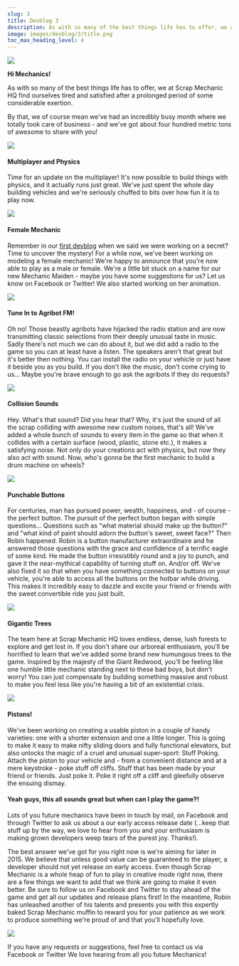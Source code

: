 ```yaml
---
slug: 3
title: Devblog 3
description: As with so many of the best things life has to offer, we at Scrap Mechanic HQ find ourselves tired and satisfied after a prolonged period of some considerable exertion.
image: images/devblog/3/title.png
toc_max_heading_level: 4
---
```


<head>
    <meta name="twitter:card" content="summary_large_image" />
</head>

![](/images/devblog/3/title.png)

**Hi Mechanics!**

As with so many of the best things life has to offer, we at Scrap
Mechanic HQ find ourselves tired and satisfied after a prolonged
period of some considerable exertion. 
<!--truncate-->
By that, we of course mean we've
had an incredibly busy month where we totally took care of business -
and we've got about four hundred metric tons of awesome to share with
you!

![](/images/devblog/3/scrapmechanic04032015_162738601.png)

#### Multiplayer and Physics

Time for an update on the multiplayer! It's now possible to build
things with physics, and it actually runs just great. We've just spent
the whole day building vehicles and we're seriously chuffed to bits
over how fun it is to play now.

![](/images/devblog/3/female-mechanic.png)

#### Female Mechanic

Remember in our [first devblog](/devblog/1#secret) when we said we were working on a
secret? Time to uncover the mystery! For a while now, we've been
working on modeling a female mechanic! We're happy to announce that
you're now able to play as a male or female. We're a little bit stuck
on a name for our new Mechanic Maiden - maybe you have some
suggestions for us? Let us know on Facebook or Twitter! We also
started working on her animation.

![](/images/devblog/3/radio.png)

#### Tune In to Agribot FM!

Oh no! Those beastly agribots have hijacked the radio station and are
now transmitting classic selections from their deeply unusual taste in
music. Sadly there's not much we can do about it, but we did add a
radio to the game so you can at least have a listen. The speakers
aren't that great but it's better then nothing. You can install the
radio on your vehicle or just have it beside you as you build. If you
don't like the music, don't come crying to us... Maybe you're brave
enough to go ask the agribots if they do requests?

![](/images/devblog/3/collision.png)

#### Collision Sounds

Hey. What's that sound? Did you hear that? Why, it's just the sound of
all the scrap colliding with awesome new custom noises, that's all!
We've added a whole bunch of sounds to every item in the game so that
when it collides with a certain surface (wood, plastic, stone etc.),
it makes a satisfying noise. Not only do your creations act with
physics, but now they also act with sound. Now, who's gonna be the
first mechanic to build a drum machine on wheels?

![](/images/devblog/3/buttons-final.png)

#### Punchable Buttons

For centuries, man has pursued power, wealth, happiness, and - of
course - the perfect button. The pursuit of the perfect button began
with simple questions... Questions such as "what material should make up
the button?" and "what kind of paint should adorn the button's sweet,
sweet face?" Then Robin happened. Robin is a button manufacturer
extraordinaire and he answered those questions with the grace and
confidence of a terrific eagle of some kind. He made the button
irresistibly round and a joy to punch, and gave it the near-mythical
capability of turning stuff on. And/or off. We've also fixed it so
that when you have something connected to buttons on your vehicle,
you're able to access all the buttons on the hotbar while driving.
This makes it incredibly easy to dazzle and excite your friend or
friends with the sweet convertible ride you just built.

![](/images/devblog/3/scrapmechanic03252015_143550552.png)

#### Gigantic Trees

The team here at Scrap Mechanic HQ loves endless, dense, lush forests
to explore and get lost in. If you don't share our arboreal
enthusiasm, you'll be horrified to learn that we've added some brand
new humungous trees to the game. Inspired by the majesty of the Giant
Redwood, you'll be feeling like one humble little mechanic standing
next to these bad boys, but don't worry! You can just compensate by
building something massive and robust to make you feel less like
you're having a bit of an existential crisis.

![](/images/devblog/3/k-wn4am-w-awg_-vdxjc-zkizl1dh0qjlgrwca1lrkc.png)

#### Pistons!

We've been working on creating a usable piston in a couple of handy
varieties: one with a shorter extension and one a little longer. This
is going to make it easy to make nifty sliding doors and fully
functional elevators, but also unlocks the magic of a cruel and
unusual super-sport: Stuff Poking. Attach the piston to your vehicle
and - from a convenient distance and at a mere keystroke - poke stuff
off cliffs. Stuff that has been made by your friend or friends. Just
poke it. Poke it right off a cliff and gleefully observe the ensuing
dismay.

#### Yeah guys, this all sounds great but when can I play the game?!

Lots of you future mechanics have been in touch by mail, on Facebook
and through Twitter to ask us about a our early access release date
(...keep that stuff up by the way, we love to hear from you and your
enthusiasm is making grown developers weep tears of the purest joy.
Thanks!).

The best answer we've got for you right now is we're aiming for later
in 2015. We believe that unless good value can be guaranteed to the
player, a developer should not yet release on early access. Even
though Scrap Mechanic is a whole heap of fun to play in creative mode
right now, there are a few things we want to add that we think are
going to make it even better. Be sure to follow us on Facebook and
Twitter to stay ahead of the game and get all our updates and release
plans first! In the meantime, Robin has unleashed another of his
talents and presents you with this expertly baked Scrap Mechanic
muffin to reward you for your patience as we work to produce something
we're proud of and that you'll hopefully love.

![](/images/devblog/3/muffin-final.png)

If you have any requests or suggestions, feel free to contact us via
Facebook or Twitter We love hearing from all you future Mechanics!

